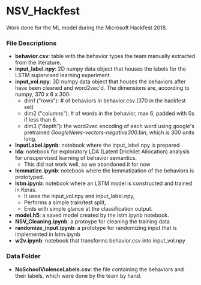 # NSV_Hackfest


Work done for the ML model during the Microsoft Hackfest 2018.


### File Descriptions
- **behavior.csv**: table with the behavior types the team manually extracted from the literature.
- **input_label.npy**: 2D numpy data object that houses the labels for the LSTM supervised learning experiment.
- **input_vol.npy**: 3D numpy data object that houses the behaviors after have been cleaned and word2vec'd. The dimensions are, according to numpy, 370 x 6 x 300:
  - dim1 ("rows"): # of behaviors in behavior.csv (370 in the hackfest set)
  - dim2 ("columns"): # of words in the behavior, max 6, padded with 0s if less than 6.
  - dim3 ("depth"): the word2vec encoding of each word using google's pretrained _GoogleNews-vectors-negative300.bin_, which is 300 units long.
- **InputLabel.ipynb**: notebook where the input_label.npy is prepared
- **lda**: notebook for exploratory LDA (Latent Drichilet Allocation) analysis for unsupervised learning of behavior semantics.
  - This did not work well, so we abandoned it for now
- **lemmatize.ipynb**: notebook where the lemmatization of the behaviors is prototyped.
- **lstm.ipynb**: notebook where an LSTM model is constructed and trained in Keras.
  - It uses the input_vol.npy and input_label.npy,
  - Performs a simple train/test split,
  - Ends with simple glance at the classification output.
- **model.h5**: a saved model created by the lstm.ipynb notebook.
- **NSV_Cleaning.ipynb**: a protoype for cleaning the training data
- **randomize_input.ipynb**: a prototype for randomizing input that is implemented in lstm.ipynb
- **w2v.ipynb**: notebook that transforms behavior.csv into input_vol.npy

### Data Folder
- **NoSchoolViolenceLabels.csv**: the file containing the behaviors and their labels, which were done by the team by hand.
